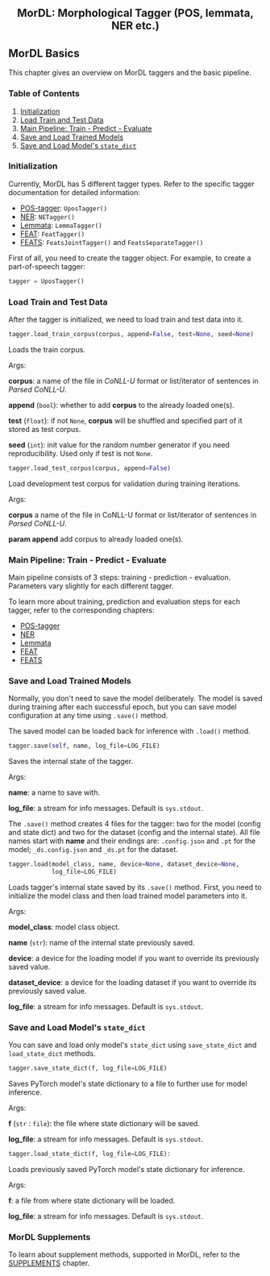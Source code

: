 <h2 align="center">MorDL: Morphological Tagger (POS, lemmata, NER etc.)</h2>

## MorDL Basics

This chapter gives an overview on MorDL taggers and the basic pipeline.

### Table of Contents

1. [Initialization](#init)
2. [Load Train and Test Data](#data)
3. [Main Pipeline: Train - Predict - Evaluate](#pipeline)
4. [Save and Load Trained Models](#save)
5. [Save and Load Model's `state_dict`](#state)

### Initialization <a name="init"></a>

Currently, MorDL has 5 different tagger types. Refer to the specific tagger
documentation for detailed information:
* [POS-tagger](https://github.com/fostroll/mordl/blob/master/doc/README_UPOS.md):
`UposTagger()`
* [NER](https://github.com/fostroll/mordl/blob/master/doc/README_NER.md): 
`NETagger()`
* [Lemmata](https://github.com/fostroll/mordl/blob/master/doc/README_LEMMA.md):
`LemmaTagger()`
* [FEAT](https://github.com/fostroll/mordl/blob/master/doc/README_FEAT.md):
`FeatTagger()`
* [FEATS](https://github.com/fostroll/mordl/blob/master/doc/README_FEATS.md):
`FeatsJointTagger()` and `FeatsSeparateTagger()`

First of all, you need to create the tagger object. For example, to create a
part-of-speech tagger:
```python
tagger = UposTagger()
```

### Load Train and Test Data <a name="data"></a>

After the tagger is initialized, we need to load train and test data into it.

```python
tagger.load_train_corpus(corpus, append=False, test=None, seed=None)
```
Loads the train corpus.

Args:

**corpus**: a name of the file in *CoNLL-U* format or list/iterator of 
sentences in *Parsed CoNLL-U*.

**append** (`bool`): whether to add **corpus** to the already loaded one(s).

**test** (`float`): if not `None`, **corpus** will be shuffled and specified
part of it stored as test corpus.

**seed** (`int`): init value for the random number generator if you need
reproducibility. Used only if test is not `None`.

```python
tagger.load_test_corpus(corpus, append=False)
```
Load development test corpus for validation during training iterations.

Args:

**corpus** a name of the file in CoNLL-U format or list/iterator of sentences
in *Parsed CoNLL-U*.

**param append** add corpus to already loaded one(s).

### Main Pipeline: Train - Predict - Evaluate <a name="pipeline"></a>

Main pipeline consists of 3 steps: training - prediction - evaluation.
Parameters vary slightly for each different tagger.

To learn more about training, prediction and evaluation steps for each tagger,
refer to the corresponding chapters:

* [POS-tagger](https://github.com/fostroll/mordl/blob/master/doc/README_UPOS.md)
* [NER](https://github.com/fostroll/mordl/blob/master/doc/README_NER.md)
* [Lemmata](https://github.com/fostroll/mordl/blob/master/doc/README_LEMMA.md)
* [FEAT](https://github.com/fostroll/mordl/blob/master/doc/README_FEAT.md)
* [FEATS](https://github.com/fostroll/mordl/blob/master/doc/README_FEATS.md)

### Save and Load Trained Models <a name="save"></a>

Normally, you don't need to save the model deliberately. The model is saved
during training after each successful epoch, but you can save model
configuration at any time using `.save()` method.

The saved model can be loaded back for inference with `.load()` method. 

```python
tagger.save(self, name, log_file=LOG_FILE)
```
Saves the internal state of the tagger.

Args:

**name**: a name to save with.

**log_file**: a stream for info messages. Default is `sys.stdout`.

The `.save()` method creates 4 files for the tagger: two for the model (config
and state dict) and two for the dataset (config and the internal state). All
file names start with **name** and their endings are: `.config.json` and `.pt`
for the model; `_ds.config.json` and `_ds.pt` for the dataset.

```python
tagger.load(model_class, name, device=None, dataset_device=None,
            log_file=LOG_FILE)
```
Loads tagger's internal state saved by its `.save()` method. First,
you need to initialize the model class and then load trained model parameters
into it.

Args:

**model_class**: model class object.

**name** (`str`): name of the internal state previously saved.

**device**: a device for the loading model if you want to override its
previously saved value.

**dataset_device**: a device for the loading dataset if you want to
override its previously saved value.

**log_file**: a stream for info messages. Default is `sys.stdout`.

### Save and Load Model's `state_dict` <a name="state"></a>

You can save and load only model's `state_dict` using `save_state_dict` and
`load_state_dict` methods.

```python
tagger.save_state_dict(f, log_file=LOG_FILE)
```
Saves PyTorch model's state dictionary to a file to further use for model
inference.

Args:

**f** (`str` : `file`): the file where state dictionary will be saved.

**log_file**: a stream for info messages. Default is `sys.stdout`.

```python
tagger.load_state_dict(f, log_file=LOG_FILE):
```
Loads previously saved PyTorch model's state dictionary for inference.

Args:

**f**: a file from where state dictionary will be loaded.

**log_file**: a stream for info messages. Default is `sys.stdout`.

### MorDL Supplements

To learn about supplement methods, supported in MorDL, refer to the
[SUPPLEMENTS](https://github.com/fostroll/mordl/blob/master/doc/README_SUPPLEMENTS.md)
chapter.
